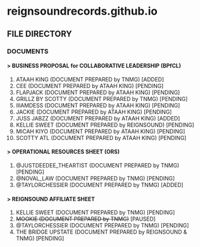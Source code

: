 # reignsoundrecords.github.io

## FILE DIRECTORY

### DOCUMENTS

#### > BUSINESS PROPOSAL for COLLABORATIVE LEADERSHIP (BPfCL)

1. ATAAH KING (DOCUMENT PREPARED by TNMG) [ADDED]
2. CEE (DOCUMENT PREPARED by ATAAH KING) [PENDING]
3. FLAPJACK (DOCUMENT PREPARED by ATAAH KING) [PENDING]
4. GRILLZ BY SCOTTY (DOCUMENT PREPARED by TNMG) [PENDING]
5. IIIAMDESS (DOCUMENT PREPARED by ATAAH KING) [PENDING]
6. JACKIE (DOCUMENT PREPARED by ATAAH KING) [PENDING]
7. JUSS JABZZ (DOCUMENT PREPARED by ATAAH KING) [ADDED]
8. KELLIE SWEET (DOCUMENT PREPARED by REIGNSOUND) [PENDING]
9. MICAH KIYO (DOCUMENT PREPARED by ATAAH KING) [PENDING]
10. SCOTTY ATL (DOCUMENT PREPARED by ATAAH KING) [PENDING]


#### > OPERATIONAL RESOURCES SHEET (ORS)

1. @JUSTDEEDEE_THEARTIST (DOCUMENT PREPARED by TNMG) [PENDING]
2. @NOVAL_LAW (DOCUMENT PREPARED by TNMG) [PENDING]
3. @TAYLORCHESSIER (DOCUMENT PREPARED by TNMG) [ADDED]

#### > REIGNSOUND AFFILIATE SHEET

1. KELLIE SWEET (DOCUMENT PREPARED by TNMG) [PENDING]
2. ~~MOOKIE (DOCUMENT PREPARED by TNMG)~~ [PAUSED]
3. @TAYLORCHESSIER (DOCUMENT PREPARED by TNMG) [PENDING]
4. THE BRIDGE UPSTATE (DOCUMENT PREPARED by REIGNSOUND & TNMG) [PENDING]
